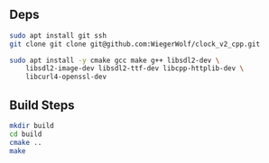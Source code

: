 ## Deps

```bash
sudo apt install git ssh
git clone git clone git@github.com:WiegerWolf/clock_v2_cpp.git
```

```bash
sudo apt install -y cmake gcc make g++ libsdl2-dev \
    libsdl2-image-dev libsdl2-ttf-dev libcpp-httplib-dev \
    libcurl4-openssl-dev
```

## Build Steps

```bash
mkdir build
cd build
cmake .. 
make
```
